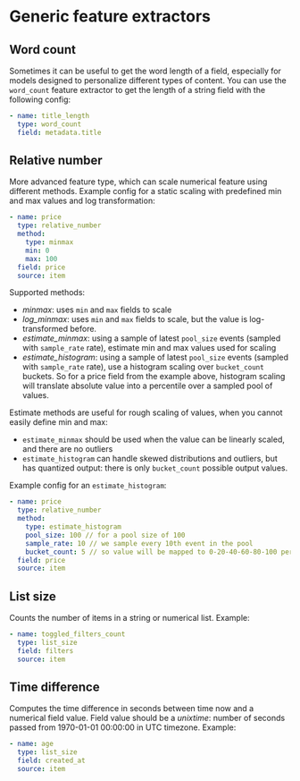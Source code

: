 # Generic feature extractors

## Word count

Sometimes it can be useful to get the word length of a field, especially for models designed to personalize different types of content.
You can use the `word_count` feature extractor to get the length of a string field with the following config:

```yaml
- name: title_length
  type: word_count
  field: metadata.title
```

## Relative number
More advanced feature type, which can scale numerical feature using different methods. Example config for a static scaling with 
predefined min and max values and log transformation:
```yaml
- name: price
  type: relative_number
  method:
    type: minmax
    min: 0
    max: 100   
  field: price
  source: item
```

Supported methods:
* *minmax*: uses `min` and `max` fields to scale
* *log_minmax*: uses `min` and `max` fields to scale, but the value is log-transformed before.
* *estimate_minmax*: using a sample of latest `pool_size` events (sampled with `sample_rate` rate), estimate 
min and max values used for scaling
* *estimate_histogram*: using a sample of latest `pool_size` events (sampled with `sample_rate` rate), use a histogram scaling
over `bucket_count` buckets. So for a price field from the example above, histogram scaling will translate absolute value
into a percentile over a sampled pool of values.

Estimate methods are useful for rough scaling of values, when you cannot easily define min and max:
* `estimate_minmax` should be used when the value can be linearly scaled, and there are no outliers
* `estimate_histogram` can handle skewed distributions and outliers, but has quantized output: there is only `bucket_count`
possible output values.

Example config for an `estimate_histogram`:
```yaml
- name: price
  type: relative_number
  method:
    type: estimate_histogram
    pool_size: 100 // for a pool size of 100
    sample_rate: 10 // we sample every 10th event in the pool 
    bucket_count: 5 // so value will be mapped to 0-20-40-60-80-100 percentiles
  field: price
  source: item
```

## List size

Counts the number of items in a string or numerical list. Example:
```yaml
- name: toggled_filters_count
  type: list_size
  field: filters
  source: item
```

## Time difference

Computes the time difference in seconds between time now and a numerical field value. 
Field value should be a *unixtime*: number of seconds passed from 1970-01-01 00:00:00 in UTC timezone. 
Example:
```yaml
- name: age
  type: list_size
  field: created_at
  source: item
```